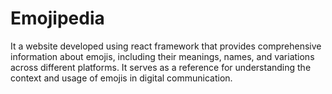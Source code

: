 # Emojipedia
It a website developed using react framework  that provides comprehensive information about emojis, including their meanings, names, and variations across different platforms. It serves as a reference for understanding the context and usage of emojis in digital communication.
